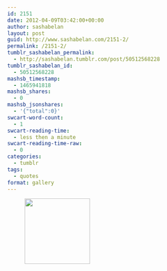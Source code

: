 ```yaml
---
id: 2151
date: 2012-04-09T03:42:00+00:00
author: sashabelan
layout: post
guid: http://www.sashabelan.com/2151-2/
permalink: /2151-2/
tumblr_sashabelan_permalink:
  - http://sashabelan.tumblr.com/post/50512568228
tumblr_sashabelan_id:
  - 50512568228
mashsb_timestamp:
  - 1465941818
mashsb_shares:
  - 0
mashsb_jsonshares:
  - '{"total":0}'
swcart-word-count:
  - 1
swcart-reading-time:
  - less then a minute
swcart-reading-time-raw:
  - 0
categories:
  - tumblr
tags:
  - quotes
format: gallery
---
```

<div id='gallery-175' class='gallery galleryid-2151 gallery-columns-3 gallery-size-thumbnail'>
  <figure class='gallery-item'> 
  
  <div class='gallery-icon portrait'>
    <a href='http://www.sashabelan.ru/2151-2/attachment/2152/'><img width="150" height="150" src="http://www.sashabelan.ru/wp-content/uploads/2012/04/tumblr_mmutwrKzmE1qarj97o1_500-150x150.jpg" class="attachment-thumbnail size-thumbnail" alt="" /></a>
  </div></figure>
</div>